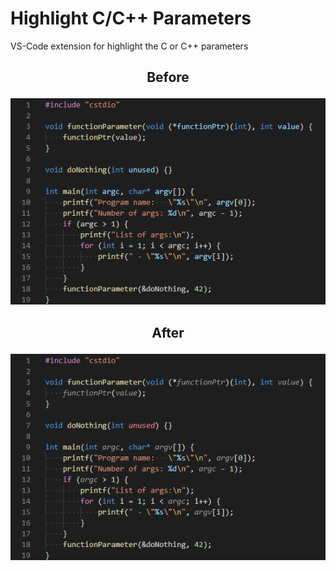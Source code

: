 # Highlight C/C++ Parameters
VS-Code extension for highlight the C or C++ parameters

<h2><p align="center">Before</p></h2>
<p align="center">
  <img src="images/before.png" >
</p>

<h2><p align="center">After</p></h2>
<p align="center">
  <img src="images/after.png" >
</p>